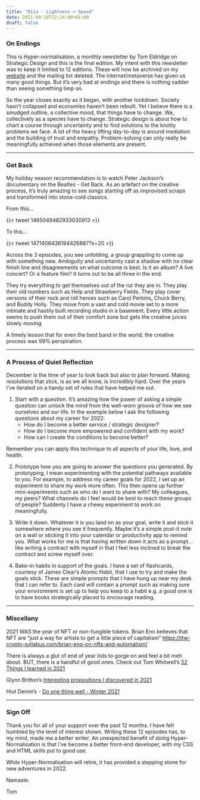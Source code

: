 ```yaml
---
title: "011a - Lightness > Speed"
date: 2021-09-28T12:24:00+01:00
draft: false
---
```


### On Endings

This is Hyper-normalisation, a monthly newsletter by Tom Eldridge on Strategic Design and this is the final edition. My intent with this newsletter was to keep it limited to 12 editions. These will now be archived on my [website](https://www.strategyxdesign.co.uk/work) and the mailing list deleted. The internet/metaverse has given us many good things. But it’s very bad at endings and there is nothing sadder than seeing something limp on. 

So the year closes exactly as it began, with another lockdown. Society hasn’t collapsed and economies haven’t been rebuilt. Yet I believe there is a smudged outline, a collective mood, that things have to change. We, collectively as a species have to change. Strategic design is about how to chart a course through uncertainty and to find solutions to the knotty problems we face. A lot of the heavy lifting day-to-day is around mediation and the building of trust and empathy. Problem-solving can only really be meaningfully achieved when those elements are present. 

- - - 

### Get Back 

My holiday season recommendation is to watch Peter Jackson’s documentary on the Beatles - Get Back. As an artefact on the creative process, it’s truly amazing to see songs starting off as improvised scraps and transformed into stone-cold classics.

From this... 

{{< tweet 1465049482933030913 >}}

To this... 

{{< tweet 1471406436194426887?s=20 >}}

Across the 3 episodes, you see unfolding, a group grappling to come up with something new. Ambiguity and uncertainty cast a shadow with no clear finish line and disagreements on what outcome is best. Is it an album? A live concert? Or a feature film? It turns out to be all three in the end.

They try everything to get themselves out of the rut they are in. They play their old numbers such as Help and Strawberry Fields. They play cover versions of their rock and roll heroes such as Carol Perkins, Chuck Berry, and Buddy Holly. They move from a vast and cold movie set to a more intimate and hastily built recording studio in a basement. Every little action seems to push them out of their comfort zone but gets the creative juices slowly moving. 

A timely lesson that for even the best band in the world, the creative process was 99% perspiration.

- - - 

### A Process of Quiet Reflection

December is the time of year to look back but also to plan forward. Making resolutions that stick, is as we all know, is incredibly hard. Over the years I’ve iterated on a handy set of rules that have helped me out.

1. Start with a question. It’s amazing how the power of asking a simple question can unlock the mind from the well-worn groove of how we see ourselves and our life. In the example below I ask the following questions about my career for 2022:
	* How do I become a better service / strategic designer?
	* How do I become more empowered and confident with my work?
	* How can I create the conditions to become better?

Remember you can apply this technique to all aspects of your life, love, and health. 

2. Prototype how you are going to answer the questions you generated. By prototyping, I mean experimenting with the potential pathways available to you. For example, to address my career goals for 2022, I set up an experiment to share my work more often. This then opens up further mini-experiments such as who do I want to share with? My colleagues, my peers? What channels do I feel would be best to reach these groups of people? Suddenly I have a chewy experiment to work on meaningfully. 

3. Write it down. Whatever it is you land on as your goal, write it and stick it somewhere where you see it frequently. Maybe it’s a simple post-it note on a wall or sticking it into your calendar or productivity app to remind you. What works for me is that having written down it acts as a prompt… like writing a contract with myself in that I feel less inclined to break the contract and screw myself over.

4. Bake-in habits in support of the goals. I have a set of flashcards, courtesy of James Clear’s Atomic Habit, that I use to try and make the goals stick. These are simple prompts that I have hung up near my desk that I can refer to. Each card will contain a prompt such as making sure your environment is set up to help you keep to a habit e.g. a good one is to have books strategically placed to encourage reading. 

- - - 

### Miscellany

2021 WAS the year of NFT or non-fungible tokens. Brian Eno believes that NFT are “just a way for artists to get a little piece of capitalism” https://the-crypto-syllabus.com/brian-eno-on-nfts-and-automatism/ 

There is always a glut of end of year lists to gorge on and feel a bit meh about. BUT, there is a handful of good ones. Check out Tom Whitwell’s [52 Things I learned in 2021](https://medium.com/fluxx-studio-notes/52-things-i-learned-in-2021-8481c4e0d409)

Glynn Britton’s [Interesting propositions I discovered in 2021](https://glyndot.medium.com/interesting-propositions-i-discovered-in-2021-3c89a9fe8931)

Hiut Denim’s - [Do one thing well - Winter 2021](https://medium.com/small-giants/do-one-thing-well-list-winter-2021-f02cdc0e855e)

- - - 

### Sign Off

Thank you for all of your support over the past 12 months. I have felt humbled by the level of interest shown. Writing these 12 episodes has, to my mind, made me a better writer. An unexpected benefit of doing Hyper-Normalisation is that I’ve become a better front-end developer, with my CSS and HTML skills put to good use.

While Hyper-Normalisation will retire, it has provided a stepping stone for new adventures in 2022. 

Namaste. 

Tom